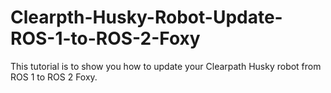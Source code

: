 # Clearpth-Husky-Robot-Update-ROS-1-to-ROS-2-Foxy
This tutorial is to show you how to update your Clearpath Husky robot from ROS 1 to ROS 2 Foxy. 
